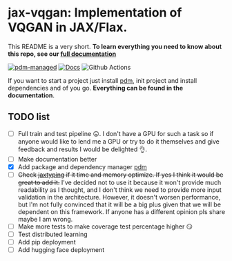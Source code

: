 # jax-vqgan: Implementation of VQGAN in JAX/Flax.

This README is a very short. **To learn everything you need to know about this repo, see our [full documentation](https://wolodjaz.github.io/jax-vqgan/)**

[![pdm-managed](https://img.shields.io/badge/pdm-managed-blueviolet)](https://pdm.fming.dev) [![Docs](https://img.shields.io/badge/Docs-mkdocs-blue?style=flat)](https://squidfunk.github.io/mkdocs-material/) ![Github Actions](https://github.com/pdm-project/pdm/workflows/Tests/badge.svg)

If you want to start a project just install [pdm](https://pdm.fming.dev/latest/), init project and install dependencies and of you go. **Everything can be found in the documentation**.
## TODO list

- [ ] Full train and test pipeline 😛. I don't have a GPU for such a task so if anyone would like to lend me a GPU or try to do it themselves and give feedback and results I would be delighted 👌.
- [ ] Make documentation better
- [x] Add package and dependency manager [pdm](https://github.com/pdm-project/pdm)
- [ ] ~~Check [jaxtyping](https://github.com/google/jaxtyping) if it time and memory optimize. If yes I think it would be great to add it.~~ I've decided not to use it because it won't provide much readability as I thought, and I don't think we need to provide more input validation in the architecture. However, it doesn't worsen performance, but I'm not fully convinced that it will be a big plus given that we will be dependent on this framework. If anyone has a different opinion pls share maybe I am wrong.
- [ ] Make more tests to make coverage test percentage higher 😏
- [ ] Test distributed learning
- [ ] Add pip deployment
- [ ] Add hugging face deployment
